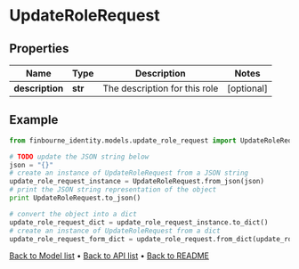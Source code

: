 # UpdateRoleRequest


## Properties
Name | Type | Description | Notes
------------ | ------------- | ------------- | -------------
**description** | **str** | The description for this role | [optional] 

## Example

```python
from finbourne_identity.models.update_role_request import UpdateRoleRequest

# TODO update the JSON string below
json = "{}"
# create an instance of UpdateRoleRequest from a JSON string
update_role_request_instance = UpdateRoleRequest.from_json(json)
# print the JSON string representation of the object
print UpdateRoleRequest.to_json()

# convert the object into a dict
update_role_request_dict = update_role_request_instance.to_dict()
# create an instance of UpdateRoleRequest from a dict
update_role_request_form_dict = update_role_request.from_dict(update_role_request_dict)
```
[Back to Model list](../README.md#documentation-for-models) &#8226; [Back to API list](../README.md#documentation-for-api-endpoints) &#8226; [Back to README](../README.md)


